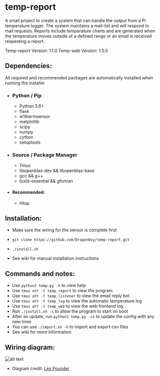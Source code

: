 # temp-report
A small project to create a system that can handle the output from a Pi temperature logger.
The system maintains a mail-list and will respond to mail requests. Reports include temperature charts and are generated when the temperature moves outside of a defined range or an email is received requesting a report.

Temp-report Version: 1.1.0
Temp-web Version: 1.0.0

## Dependencies:
All required and recommended packages are automatically installed when running the installer

- ### Python / Pip
  * Python 3.6+
  * flask
  * w1thermsensor
  * matplotlib
  * scipy
  * numpy
  * cython
  * setuptools

- ### Source / Package Manager
  * Tmux
  * libopenblas-dev && libopenblas-base
  * gcc && g++
  * build-essential && gfortran
-   #### Recommended:
    * Htop


## Installation:

- Make sure the wiring for the sensor is complete first
- `git clone https://github.com/Dragon8oy/temp-report.git`
- `./install.sh`

 - See wiki for manual installation instructions

## Commands and notes:

- Use `python3 temp.py -h` to view help
- Use `tmux att -t temp_report` to view the program
- Use `tmux att -t temp_listener` to view the email reply bot
- Use `tmux att -t temp_log` to view the automatic temperature log
- Use `tmux att -t temp_web` to view the web frontend log
- Run `./install.sh -s` to allow the program to start on boot
- After an update, run `python3 temp.py -cs` to update the config with any new lines
- You can use `./import.sh -h` to import and export csv files
- See wiki for more information

## Wiring diagram:

![alt text](https://farm5.staticflickr.com/4215/35139160190_cea3435a09_b_d.jpg)
- Diagram credit: [Les Pounder](https://bigl.es/author/les/ "Les Pounder")
